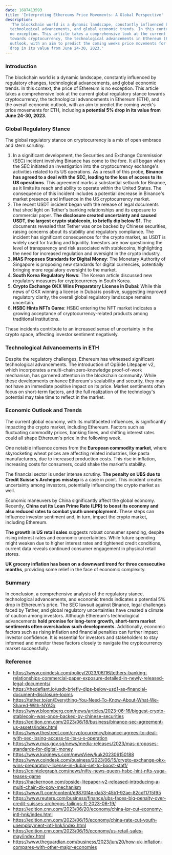 ```yaml
---
date: 1687413593
title: 'Interpreting Ethereums Price Movements: A Global Perspective'
description:
  'The blockchain world is a dynamic landscape, constantly influenced by regulatory changes,
  technological advancements, and global economic trends. In this context, the price of Ethereum is
  no exception. This article takes a comprehensive look at the current global regulatory stance
  towards cryptocurrency, the technological advancements in Ethereum (ETH), and the overall economic
  outlook, with an aim to predict the coming weeks price movements for ETH, including a potential 5%
  drop in its value from June 24-30, 2023.'
---
```


### **Introduction**

The blockchain world is a dynamic landscape, constantly influenced by regulatory changes,
technological advancements, and global economic trends. In this context, the price of Ethereum is no
exception. This article takes a comprehensive look at the current global regulatory stance towards
cryptocurrency, the technological advancements in Ethereum (ETH), and the overall economic outlook,
with an aim to predict the coming week's price movements for ETH, including **a potential 5% drop in
its value from June 24-30, 2023**.

### **Global Regulatory Stance**

The global regulatory stance on cryptocurrency is a mix of open embrace and stern scrutiny.

1. In a significant development, the Securities and Exchange Commission (SEC) incident involving
   Binance has come to the fore. It all began when the SEC initiated an investigation into the
   cryptocurrency exchange's activities related to its US operations. As a result of this probe,
   **Binance has agreed to a deal with the SEC, leading to the loss of access to its US
   operations**. This agreement marks a substantial setback for Binance, as it limits its reach and
   ability to operate within the United States. The consequence of this incident includes a
   potential decrease in Binance's market presence and influence in the US cryptocurrency market.
2. The recent USDT incident began with the release of legal documents that shed light on Tether's
   banking relationships and its exposure to commercial paper. **The disclosure created uncertainty
   and caused USDT, the largest crypto stablecoin, to briefly dip below $1.** The documents revealed
   that Tether was once backed by Chinese securities, raising concerns about its stability and
   regulatory compliance. The incident has significant consequences for the crypto market, as USDT
   is widely used for trading and liquidity. Investors are now questioning the level of transparency
   and risk associated with stablecoins, highlighting the need for increased regulation and
   oversight in the crypto industry.
3. **MAS Proposes Standards for Digital Money**: The Monetary Authority of Singapore is proposing
   new standards for digital currencies, potentially bringing more regulatory oversight to the
   market.
4. **South Korea Regulatory News**: The Korean article discussed new regulatory measures for
   cryptocurrency in South Korea.
5. **Crypto Exchange OKX Wins Preparatory License in Dubai**: While this news of OKX winning a
   license in Dubai is positive, suggesting improved regulatory clarity, the overall global
   regulatory landscape remains uncertain.
6. **HSBC Hints NFTs Game**: HSBC entering the NFT market indicates a growing acceptance of
   cryptocurrency-related products among traditional institutions.

These incidents contribute to an increased sense of uncertainty in the crypto space, affecting
investor sentiment negatively.

### **Technological Advancements in ETH**

Despite the regulatory challenges, Ethereum has witnessed significant technological advancements.
The introduction of OpSide Litepaper v2, which incorporates a multi-chain zero-knowledge
proof-of-work mechanism, has garnered attention in the blockchain community. While these
developments enhance Ethereum's scalability and security, they may not have an immediate positive
impact on its price. Market sentiments often focus on short-term factors, and the full realization
of the technology's potential may take time to reflect in the market.

### **Economic Outlook and Trends**

The current global economy, with its multifaceted influences, is significantly impacting the crypto
market, including Ethereum. Factors such as fluctuating commodity prices, banking fines, and
shifting interest rates could all shape Ethereum's price in the following week.

One notable influence comes from the **European commodity market**, where skyrocketing wheat prices
are affecting related industries, like pasta manufacturers, due to increased production costs. This
rise in inflation, increasing costs for consumers, could shake the market's stability.

The financial sector is under intense scrutiny. **The penalty on UBS due to Credit Suisse's Archegos
misstep** is a case in point. This incident creates uncertainty among investors, potentially
influencing the crypto market as well.

Economic maneuvers by China significantly affect the global economy. Recently, **China cut its Loan
Prime Rate (LPR) to boost its economy and also reduced rates to combat youth unemployment.** These
steps can influence investor sentiment and, in turn, impact the crypto market, including Ethereum.

**The growth in US retail sales** suggests robust consumer spending, despite rising interest rates
and economic uncertainties. While future spending might weaken due to higher interest rates and
tightened credit conditions, current data reveals continued consumer engagement in physical retail
stores.

**UK grocery inflation has been on a downward trend for three consecutive months**, providing some
relief in the face of economic complexity.

### **Summary**

In conclusion, a comprehensive analysis of the regulatory stance, technological advancements, and
economic trends indicates a potential 5% drop in Ethereum's price. The SEC lawsuit against Binance,
legal challenges faced by Tether, and global regulatory uncertainties have created a climate of
caution among investors. Although Ethereum's technological advancements **hold promise for long-term
growth, short-term market sentiments often overshadow such developments.** Additionally, economic
factors such as rising inflation and financial penalties can further impact investor confidence. It
is essential for investors and stakeholders to stay informed and monitor these factors closely to
navigate the cryptocurrency market successfully.

### **Reference**

- https://www.coindesk.com/policy/2023/06/16/tethers-banking-relationships-commercial-paper-exposure-detailed-in-newly-released-legal-documents/
- https://thedefiant.io/usdt-briefly-dips-below-usd1-as-financial-document-disclosure-looms
- https://tether.to/en/Everything-You-Need-To-Know-About-What-We-Shared-With-NYAG/
- https://www.bloomberg.com/news/articles/2023-06-16/biggest-crypto-stablecoin-was-once-backed-by-chinese-securities
- https://edition.cnn.com/2023/06/18/business/binance-sec-agreement-us-assets/index.html
- https://www.thestreet.com/cryptocurrency/binance-agrees-to-deal-with-sec-losing-access-to-its-u-s-operation
- https://www.mas.gov.sg/news/media-releases/2023/mas-proposes-standards-for-digital-money
- https://www.kukinews.com/newsView/kuk202306150188
- https://www.coindesk.com/business/2023/06/15/crypto-exchange-okx-wins-preparatory-license-in-dubai-set-to-boost-staff/
- https://cointelegraph.com/news/nifty-news-queen-hsbc-hint-nfts-yuga-teases-game
- https://hackernoon.com/opside-litepaper-v2-released-introducing-a-multi-chain-zk-pow-mechanism
- https://www.ft.com/content/e9870f4e-da53-45b1-92ae-82cdf17f5f95
- https://www.reuters.com/business/finance/ubs-faces-big-penalty-over-credit-suisses-archegos-failings-ft-2023-06-19/
- https://edition.cnn.com/2023/06/20/economy/china-lpr-cut-economy-intl-hnk/index.html
- https://edition.cnn.com/2023/06/15/economy/china-rate-cut-youth-unemployment-intl-hnk/index.html
- https://edition.cnn.com/2023/06/15/economy/us-retail-sales-may/index.html
- https://www.theguardian.com/business/2023/jun/20/how-uk-inflation-compares-with-other-major-economies
